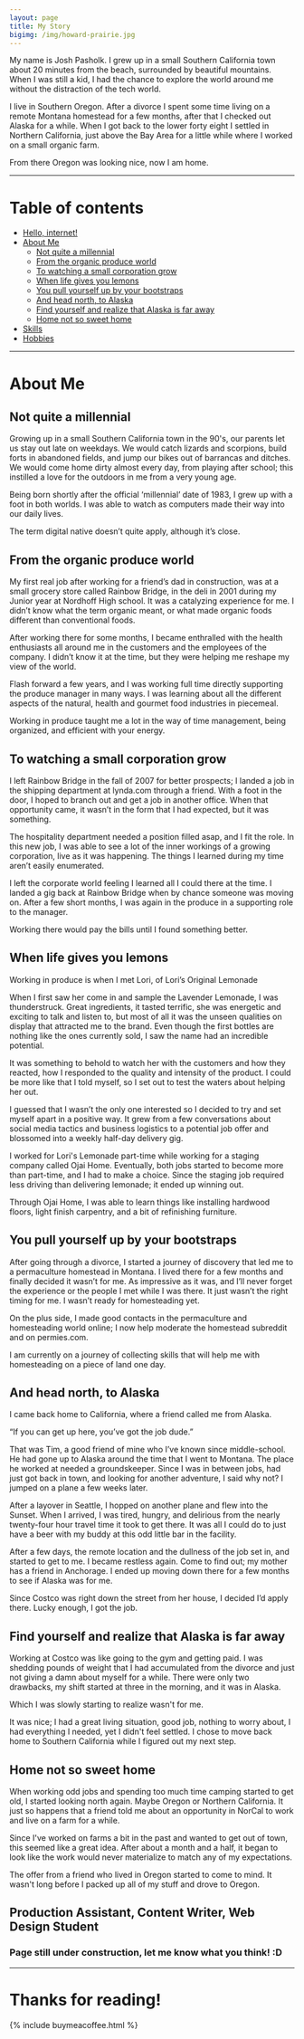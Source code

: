 ```yaml
---
layout: page
title: My Story
bigimg: /img/howard-prairie.jpg
---
```


My name is Josh Pasholk. I grew up in a small Southern California town about 20 minutes from the beach, surrounded by beautiful mountains. When I was still a kid, I had the chance to explore the world around me without the distraction of the tech world.

I live in Southern Oregon. After a divorce I spent some time living on a remote Montana homestead for a few months, after that I checked out Alaska for a while. When I got back to the lower forty eight I settled in Northern California, just above the Bay Area for a little while where I worked on a small organic farm.

From there Oregon was looking nice, now I am home.

*****

# Table of contents

* [Hello, internet!](/aboutme/#hello-internet)
* [About Me](/aboutme/#about-me)
  * [Not quite a millennial](/aboutme/#not-quite-a-millennial)
  * [From the organic produce world](/aboutme/#from-the-organic-produce-world)
  * [To watching a small corporation grow](/aboutme/#to-watching-a-small-corporation-grow)
  * [When life gives you lemons](/aboutme/#when-life-gives-you-lemons)
  * [You pull yourself up by your bootstraps](/aboutme/#you-pull-yourself-up-by-your-bootstraps)
  * [And head north, to Alaska](/aboutme/#and-head-north-to-alaska)
  * [Find yourself and realize that Alaska is far away](#find-yourself-and-realize-that-alaska-is-far-away)
  * [Home not so sweet home](#home-not-so-sweet-home)
  <!--* [Production Assistant, Content Writer, Web Design Student](#production-assistant-content-writer-web-design-student)-->
* [Skills](/aboutme/#skills)
* [Hobbies](/aboutme/#hobbies)

*****

# About Me

## Not quite a millennial

Growing up in a small Southern California town in the 90's, our parents let us stay out late on weekdays. We would catch lizards and scorpions, build forts in abandoned fields, and jump our bikes out of barrancas and ditches. We would come home dirty almost every day, from playing after school; this instilled a love for the outdoors in me from a very young age.

Being born shortly after the official ‘millennial’ date of 1983, I grew up with a foot in both worlds. I was able to watch as computers made their way into our daily lives.

The term digital native doesn’t quite apply, although it’s close.

## From the organic produce world

My first real job after working for a friend’s dad in construction, was at a small grocery store called Rainbow Bridge, in the deli in 2001 during my Junior year at Nordhoff High school. It was a catalyzing experience for me. I didn’t know what the term organic meant, or what made organic foods different than conventional foods.

After working there for some months, I became enthralled with the health enthusiasts all around me in the customers and the employees of the company. I didn’t know it at the time, but they were helping me reshape my view of the world.

Flash forward a few years, and I was working full time directly supporting the produce manager in many ways. I was learning about all the different aspects of the natural, health and gourmet food industries in piecemeal.

Working in produce taught me a lot in the way of time management, being organized, and efficient with your energy.

## To watching a small corporation grow

I left Rainbow Bridge in the fall of 2007 for better prospects; I landed a job in the shipping department at lynda.com through a friend. With a foot in the door, I hoped to branch out and get a job in another office. When that opportunity came, it wasn’t in the form that I had expected, but it was something.

The hospitality department needed a position filled asap, and I fit the role. In this new job, I was able to see a lot of the inner workings of a growing corporation, live as it was happening. The things I learned during my time aren’t easily enumerated.

I left the corporate world feeling I learned all I could there at the time. I landed a gig back at Rainbow Bridge when by chance someone was moving on. After a few short months, I was again in the produce in a supporting role to the manager.

Working there would pay the bills until I found something better.

## When life gives you lemons

Working in produce is when I met Lori, of Lori’s Original Lemonade

When I first saw her come in and sample the Lavender Lemonade, I was thunderstruck. Great ingredients, it tasted terrific, she was energetic and exciting to talk and listen to, but most of all it was the unseen qualities on display that attracted me to the brand. Even though the first bottles are nothing like the ones currently sold, I saw the name had an incredible potential.

It was something to behold to watch her with the customers and how they reacted, how I responded to the quality and intensity of the product. I could be more like that I told myself, so I set out to test the waters about helping her out.

I guessed that I wasn’t the only one interested so I decided to try and set myself apart in a positive way. It grew from a few conversations about social media tactics and business logistics to a potential job offer and blossomed into a weekly half-day delivery gig.

I worked for Lori's Lemonade part-time while working for a staging company called Ojai Home. Eventually, both jobs started to become more than part-time, and I had to make a choice. Since the staging job required less driving than delivering lemonade; it ended up winning out.

Through Ojai Home, I was able to learn things like installing hardwood floors, light finish carpentry, and a bit of refinishing furniture.

## You pull yourself up by your bootstraps

After going through a divorce, I started a journey of discovery that led me to a permaculture homestead in Montana. I lived there for a few months and finally decided it wasn’t for me. As impressive as it was, and I’ll never forget the experience or the people I met while I was there. It just wasn’t the right timing for me. I wasn’t ready for homesteading yet.

On the plus side, I made good contacts in the permaculture and homesteading world online; I now help moderate the homestead subreddit and on permies.com.

I am currently on a journey of collecting skills that will help me with homesteading on a piece of land one day.

## And head north, to Alaska

I came back home to California, where a friend called me from Alaska.

“If you can get up here, you’ve got the job dude.”

That was Tim, a good friend of mine who I’ve known since middle-school. He had gone up to Alaska around the time that I went to Montana. The place he worked at needed a groundskeeper. Since I was in between jobs, had just got back in town, and looking for another adventure, I said why not? I jumped on a plane a few weeks later.

After a layover in Seattle, I hopped on another plane and flew into the Sunset. When I arrived, I was tired, hungry, and delirious from the nearly twenty-four hour travel time it took to get there. It was all I could do to just have a beer with my buddy at this odd little bar in the facility.

After a few days, the remote location and the dullness of the job set in, and started to get to me. I became restless again. Come to find out; my mother has a friend in Anchorage. I ended up moving down there for a few months to see if Alaska was for me.

Since Costco was right down the street from her house, I decided I’d apply there. Lucky enough, I got the job.

## Find yourself and realize that Alaska is far away

Working at Costco was like going to the gym and getting paid. I was shedding pounds of weight that I had accumulated from the divorce and just not giving a damn about myself for a while. There were only two drawbacks, my shift started at three in the morning, and it was in Alaska.

Which I was slowly starting to realize wasn't for me.

It was nice; I had a great living situation, good job, nothing to worry about, I had everything I needed, yet I didn't feel settled. I chose to move back home to Southern California while I figured out my next step.

## Home not so sweet home

When working odd jobs and spending too much time camping started to get old, I started looking north again. Maybe Oregon or Northern California. It just so happens that a friend told me about an opportunity in NorCal to work and live on a farm for a while.

Since I've worked on farms a bit in the past and wanted to get out of town, this seemed like a great idea. After about a month and a half, it began to look like the work would never materialize to match any of my expectations.

The offer from a friend who lived in Oregon started to come to mind. It wasn't long before I packed up all of my stuff and drove to Oregon.

## Production Assistant, Content Writer, Web Design Student

### Page still under construction, let me know what you think! :D

*****
<!--
# Skills

### General

* Lorem ipsum dolor sit amet, consectetur adipiscing elit.
* Mauris condimentum massa in orci eleifend, et porttitor justo feugiat.

### Technical

* Vestibulum diam eros, eleifend ut eros sed, facilisis tempor ante.
* Vivamus nisi felis, venenatis id porta nec, feugiat nec velit.

### Interpersonal

* In eu accumsan elit. Fusce dictum porttitor felis in auctor.
* Fusce ipsum erat, elementum id eros eu, iaculis commodo lorem.
* Cras iaculis nisl bibendum ultricies semper.

*****

# Hobbies

### Indoor

* Lorem ipsum dolor sit amet, consectetur adipiscing elit.
* Mauris condimentum massa in orci eleifend, et porttitor justo feugiat.
* Vestibulum diam eros, eleifend ut eros sed, facilisis tempor ante.

### Outdoor

* Vivamus nisi felis, venenatis id porta nec, feugiat nec velit.
* In eu accumsan elit. Fusce dictum porttitor felis in auctor.
* Fusce ipsum erat, elementum id eros eu, iaculis commodo lorem.
* Cras iaculis nisl bibendum ultricies semper.

*****
-->

# Thanks for reading!

{% include buymeacoffee.html %}
